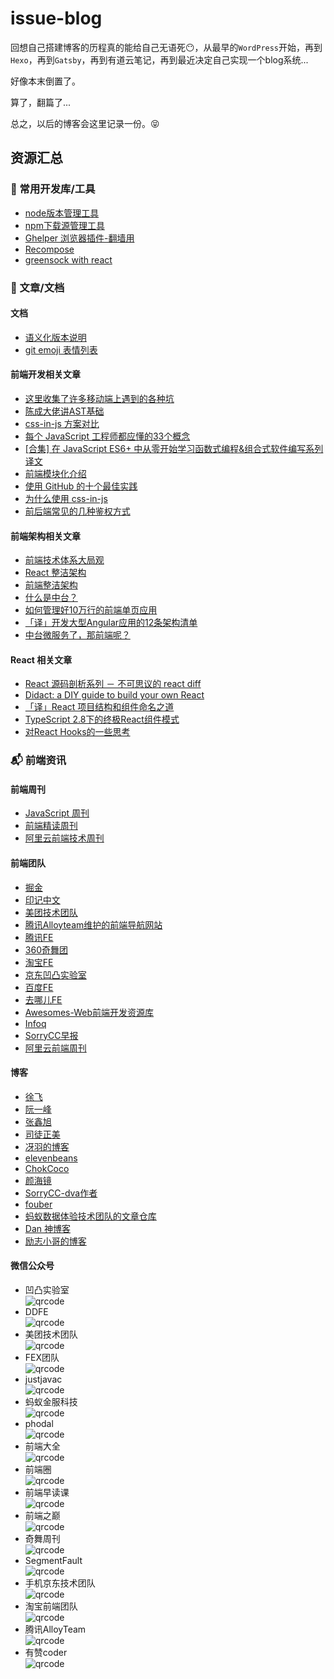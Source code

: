 # issue-blog

回想自己搭建博客的历程真的能给自己无语死😶，从最早的`WordPress`开始，再到`Hexo`，再到`Gatsby`，再到有道云笔记，再到最近决定自己实现一个blog系统...

好像本末倒置了。

算了，翻篇了...

总之，以后的博客会这里记录一份。😝

## 资源汇总

### :triangular_ruler: 常用开发库/工具
- [node版本管理工具](https://github.com/creationix/nvm)
- [npm下载源管理工具](https://github.com/Pana/nrm)
- [Ghelper 浏览器插件-翻墙用](http://googlehelper.net/)
- [Recompose](https://github.com/acdlite/recompose)
- [greensock with react](https://greensock.com/react)

### :page_facing_up: 文章/文档
#### 文档
- [语义化版本说明](https://semver.org/lang/zh-CN/)
- [git emoji 表情列表](https://www.webfx.com/tools/emoji-cheat-sheet/)

#### 前端开发相关文章
- [这里收集了许多移动端上遇到的各种坑](https://github.com/RubyLouvre/mobileHack)
- [陈成大佬讲AST基础](https://www.bilibili.com/video/av37835266/)
- [css-in-js 方案对比](https://github.com/MicheleBertoli/css-in-js)
- [每个 JavaScript 工程师都应懂的33个概念](https://github.com/leonardomso/33-js-concepts?utm_source=gold_browser_extension)
- [[合集] 在 JavaScript ES6+ 中从零开始学习函数式编程&组合式软件编写系列译文](https://juejin.im/post/5a0275406fb9a04506710bbc)
- [前端模块化介绍](https://www.infoq.cn/article/QdLtxgNU63-AuY1VOSm7)
- [使用 GitHub 的十个最佳实践](https://www.infoq.cn/article/S_L2IkjzdpbYkeh7YXIH)
- [为什么使用 css-in-js](https://mxstbr.com/thoughts/css-in-js/)
- [前后端常见的几种鉴权方式](https://blog.csdn.net/wang839305939/article/details/78713124)

#### 前端架构相关文章
- [前端技术体系大局观](https://zhuanlan.zhihu.com/p/23185351)
- [React 整洁架构](https://github.com/eduardomoroni/react-clean-architecture)
- [前端整洁架构](https://github.com/phodal/clean-frontend)
- [什么是中台？](https://zhuanlan.zhihu.com/p/32317400)
- [如何管理好10万行的前端单页应用](https://juejin.im/post/59cb0d0b5188257e876a2d27)
- [「译」开发大型Angular应用的12条架构清单](https://juejin.im/post/5bc074e3e51d45021147ea21)
- [中台微服务了，那前端呢？](https://www.infoq.cn/article/HNDtDuaIYsWUP-SGOPTK)

#### React 相关文章
- [React 源码剖析系列 － 不可思议的 react diff](https://zhuanlan.zhihu.com/p/20346379)
- [Didact: a DIY guide to build your own React](https://engineering.hexacta.com/didact-learning-how-react-works-by-building-it-from-scratch-51007984e5c5)
- [「译」React 项目结构和组件命名之道](https://zhuanlan.zhihu.com/p/47321322)
- [TypeScript 2.8下的终极React组件模式](https://juejin.im/post/5b07caf16fb9a07aa83f2977)
- [对React Hooks的一些思考](https://zhuanlan.zhihu.com/p/48264713?utm_source=caibaojian.com)

### :mailbox_with_mail: 前端资讯

#### 前端周刊
- [JavaScript 周刊](https://weekly.docschina.org/javascript/)
- [前端精读周刊](https://github.com/dt-fe/weekly)
- [阿里云前端技术周刊](https://github.com/aliyunfe/weekly)

#### 前端团队
- [掘金](https://juejin.im/timeline/frontend)
- [印记中文](https://docschina.org/)
- [美团技术团队](https://tech.meituan.com/)
- [腾讯Alloyteam维护的前端导航网站](http://www.alloyteam.com/nav/index.html)
- [腾讯FE](http://www.alloyteam.com/)
- [360奇舞团](https://75team.com/)
- [淘宝FE](http://taobaofed.org/)
- [京东凹凸实验室](https://aotu.io/)
- [百度FE](http://fex.baidu.com/)
- [去哪儿FE](https://ymfe.org/)
- [Awesomes-Web前端开发资源库](https://www.awesomes.cn/)
- [Infoq](http://www.infoq.com/cn/Front-end/?utm_source=infoq&utm_medium=header_graybar&utm_campaign=topic_clk)
- [SorryCC早报](https://github.com/sorrycc/zaobao/issues)
- [阿里云前端周刊](https://zhuanlan.zhihu.com/aliyun)

#### 博客
- [徐飞](https://github.com/xufei/blog/issues)
- [阮一峰](http://www.ruanyifeng.com/blog/archives.html)
- [张鑫旭](https://www.zhangxinxu.com/)
- [司徒正美](http://www.cnblogs.com/rubylouvre/)
- [冴羽的博客](https://github.com/mqyqingfeng/Blog)
- [elevenbeans](http://elevenbeans.github.io/)
- [ChokCoco](http://www.cnblogs.com/coco1s/category/833837.html)
- [颜海镜](https://yanhaijing.com/)
- [SorryCC-dva作者](https://github.com/sorrycc/blog/issues)
- [fouber](https://github.com/fouber/blog)
- [蚂蚁数据体验技术团队的文章仓库](https://github.com/ProtoTeam/blog)
- [Dan 神博客](https://overreacted.io/)
- [励志小哥的博客](https://lambda.academy/)


#### 微信公众号
- 凹凸实验室   
![qrcode](https://user-images.githubusercontent.com/19587016/49560410-38783480-f94d-11e8-998c-959279a903b8.jpg)
- DDFE    
![qrcode](https://user-images.githubusercontent.com/19587016/49709279-7ab3b580-fc6e-11e8-9632-9133684b7ac2.jpg)
- 美团技术团队    
![qrcode](https://user-images.githubusercontent.com/19587016/49560698-6d38bb80-f94e-11e8-8f24-2d64e9a666ed.jpg)
- FEX团队   
![qrcode](https://user-images.githubusercontent.com/19587016/49560619-23e86c00-f94e-11e8-8cc7-ca7a111b266e.jpg)
- justjavac   
![qrcode](https://user-images.githubusercontent.com/19587016/49560529-c3592f00-f94d-11e8-9606-b2fa34504173.jpg)
- 蚂蚁金服科技    
![qrcode](https://user-images.githubusercontent.com/19587016/49561175-cd306180-f950-11e8-9580-c9abe80ec334.jpg)
- phodal    
![qrcode](https://user-images.githubusercontent.com/19587016/49560593-0ca97e80-f94e-11e8-908d-1e8a11c539a1.jpg)
- 前端大全    
![qrcode](https://user-images.githubusercontent.com/19587016/49560552-e4218480-f94d-11e8-9552-4499a3fef23e.jpg)
- 前端圈   
![qrcode](https://user-images.githubusercontent.com/19587016/49561015-f43a6380-f94f-11e8-82c0-8759fde04316.jpg)
- 前端早读课   
![qrcode](https://user-images.githubusercontent.com/19587016/49561050-24820200-f950-11e8-9d48-90a4d563610c.jpg)
- 前端之巅    
![qrcode](https://user-images.githubusercontent.com/19587016/49561066-3c598600-f950-11e8-850c-e21beb430214.jpg)
- 奇舞周刊    
![qrcode](https://user-images.githubusercontent.com/19587016/49560457-76755880-f94d-11e8-97eb-55b6c01892db.jpg)
- SegmentFault    
![qrcode](https://user-images.githubusercontent.com/19587016/49561028-0d431480-f950-11e8-82f6-ce56a01c5aaf.jpg)
- 手机京东技术团队    
![qrcode](https://user-images.githubusercontent.com/19587016/49561118-7aef4080-f950-11e8-8115-3b22b0b72f6b.jpg)
- 淘宝前端团队    
![qrcode](https://user-images.githubusercontent.com/19587016/49561104-6dd25180-f950-11e8-8986-bda0ee836b87.jpg)
- 腾讯AlloyTeam   
![qrcode](https://user-images.githubusercontent.com/19587016/49709298-9ae37480-fc6e-11e8-8ea2-add68555e9b4.jpg)
- 有赞coder   
![qrcode](https://user-images.githubusercontent.com/19587016/49561139-9b1eff80-f950-11e8-85f4-ae3a2927fb2d.jpg)
